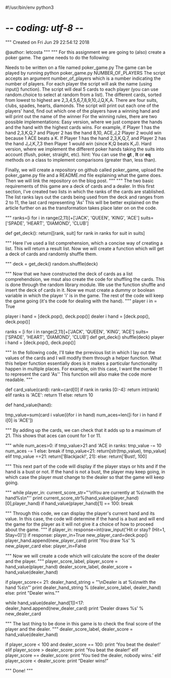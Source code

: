 #!/usr/bin/env python3
# -*- coding: utf-8 -*-
"""
Created on Fri Jun 29 22:54:12 2018

@author: letcosta
"""
"""
For this assignment we are going to (also) create a poker game. The game needs to do the following:

Needs to be written on a file named poker_game.py
The game can be played by running python poker_game.py NUMBER_OF_PLAYERS
The script accepts an argument number_of_players which is a number indicating the number of players.
For each player the script will ask the name (using input() function).
The script will deal 5 cards to each player (you can use random.choice to select at random from a list). The different cards, sorted from lowest to highest are 2,3,4,5,6,7,8,9,10,J,Q,K,A. There are four suits, clubs, spades, hearts, diamonds.
The script will print out each one of the players' hand, find out which one of the players have a winning hand and will print out the name of the winner
For the winning rules, there are two possible implementations:
Easy version, where we just compare the hands and the hand with the highest cards wins. For example, if Player 1 has the hand 2,3,K,Q,7 and Player 2 has the hand 8,10, ACE,J,2 Player 2 would win because 1 ACE beats a K. If Player 1 has the hand 2,3,K,Q,7, and Player 2 has the hand J,J,K,7,3 then Player 1 would win (since K,Q beats K,J).
Hard version, where we implement the different poker hands taking the suits into account (flush, poker, straight, etc).
hint: You can use the __gt__ , __lt__ or __eq__ methods on a class to implement comparisons (greater than, less than).

Finally, we will create a repository on github called poker_game, upload the poker_game.py file and a README.md file explaining what the game does. Then we will link the repository on the blog post.
""" 
"""
The two basic requirements of this game are a deck of cards and a dealer. 
In this first section, I've created two lists in which the ranks of the cards are stablished. 
The list ranks lays out the cards being used from the deck and ranges from 2 to 11, the last card representing 'As' This will be better explained on the article further on as the transformation takes place later on on the code. 

"""
ranks=[i for i in range(2,11)]+['JACK', 'QUEEN', 'KING', 'ACE']
suits=['SPADE', 'HEART', 'DIAMOND', 'CLUB']

def get_deck(): 
    return[[rank, suit] for rank in ranks for suit in suits]

"""
Here I've used a list comprehension, which a concise way of creating a list.
This will return a result list.
Now we will create a function which will get a deck of cards and randomly shuffle them.

""" 
deck = get_deck()
random.shuffle(deck)

"""
Now that we have constructed the deck of cards as a list comprehendsion, we msut also create the code for shuffling the cards. 
This is done through the random library module. We use the function shuffle and insert the deck of cards in it.
Now we must create a dummy or boolean variable in which the player 'i' is in the game. The rest of the code will keep the game going (it's the code for dealing with the hand).
""" 
player i in = True

player i hand = [deck.pop(), deck.pop()]
dealer i hand = [deck.pop(), deck.pop()]

ranks = [i for i in range(2,11)]+['JACK', 'QUEEN', 'KING', 'ACE']
suits=['SPADE', 'HEART', 'DIAMOND', 'CLUB']
def get_deck() 
shuffle(deck)
player i hand = [deck.pop(), deck.pop()]

"""
In the following code, I'll take the prrevious list in which I lay out the values of the cards and I will modify them through a helper function.
What this helper function essentially does is it makes a particular functionality happen in multiple places.
For example, oin this case, I want the number 11 to represent the card 'As''
This function will also make the code more readable.
""" 

def card_value(card):
    rank=card[0]
    if rank in ranks [0:-4]:
        return int(rank)
    elif ranks is 'ACE':
        return 11
    else:
        return 10

def hand_value(hand):
    
tmp_value=sum(card i value(i)for i in hand)
num_aces=len([i for i in hand if i[0] is 'ACE'])

"""
By adding up the cards, we can check that it adds up to a maximum of 21. 
This shows that aces can count for 1 or 11.

""" 
while num_aces>0:
    if tmp_value>21 and 'ACE in ranks:
        tmp_value -= 10
        num_aces -= 1
    else:
        break
    if tmp_value<21:
        return[str(tmp_value), tmp_value]
    elif tmp_value ==21:
        return['Blackjack!', 21]:
            else: 
                return['Bust!, 100]
                

"""
This next part of the code will display if the player stays or hits and if the hand is a bust or not. 
If the hand is not a bust, the player may keep going, in which case the player must change to the dealer so that the game will keep going.

"""
while player_in: 
    current_score_str="'\nYou are currently at %s\nwith the hand%s\n"''
print current_score_str%(hand_value(player_hand)[0],player_hand)
if hand_value(player_hand)[1] == 100:
    break

"""
Through this code, we can display the player's current hand and its value.
In this case, the code will determine if the hand is a bust and will end the game for the player as it will not give it a choice of how to proceed about the game.
"""
if player_in:
    response=int(raw_input('Hit or stay? (Hit=1, Stay=0)'))
    if response:
    player_in=True
    new_player_card=deck.pop()
    player_hand.append(new_player_card)
    print 'You draw %s' % new_player_card 
else:
    player_in=False
    

"""
Now we will create a code which will calculate the score of the dealer and the player.
"""
player_score_label, player_score = hand_value(player_hand)
dealer_score_label, dealer_score = hand_value(dealer_hand) 

if player_score<= 21:
    dealer_hand_string = ”’\nDealer is at %s\nwith the hand %s\n”’
    print dealer_hand_string % (dealer_score_label, dealer_hand)
else:
    print "Dealer wins.""

while hand_value(dealer_hand[1])<17:
dealer_hand.append(new_dealer_card)
print ‘Dealer draws %s’ % new_dealer_card
    

"""
The last thing to be done in this game is to check the final score of the player and the dealer.
"""
dealer_score_label, dealer_score = hand_value(dealer_hand)

if player_score < 100 and dealer_score == 100:
print ‘You beat the dealer!’
elif player_score > dealer_score:
print ‘You beat the dealer!’
elif player_score == dealer_score:
print ‘You tied the dealer, nobody wins.’
elif player_score < dealer_score:
print “Dealer wins!”


"""
Done!
"""

